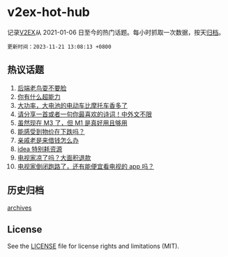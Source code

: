 # v2ex-hot-hub

 记录[V2EX](https://www.v2ex.com/)从 2021-01-06 日至今的热门话题。每小时抓取一次数据，按天[归档](archives)。

`更新时间：2023-11-21 13:08:13 +0800`

## 热议话题

1. [后端老鸟耍不要脸](https://www.v2ex.com/t/993673)
1. [你有什么超能力](https://www.v2ex.com/t/993532)
1. [大功率，大电池的电动车比摩托车香多了](https://www.v2ex.com/t/993690)
1. [请分享一首或者一句你最喜欢的诗词！中外文不限](https://www.v2ex.com/t/993716)
1. [虽然现在 M3 了，但 M1 是真好用且够用](https://www.v2ex.com/t/993710)
1. [能感受到物价在下跌吗？](https://www.v2ex.com/t/993551)
1. [亲戚老是来借钱怎么办](https://www.v2ex.com/t/993598)
1. [idea 特别耗资源](https://www.v2ex.com/t/993692)
1. [电视家凉了吗？大面积退款](https://www.v2ex.com/t/993643)
1. [电视家倒闭跑路了，还有能便宜看电视的 app 吗？](https://www.v2ex.com/t/993697)

## 历史归档

[archives](archives)

## License

See the [LICENSE](LICENSE) file for license rights and limitations (MIT).
